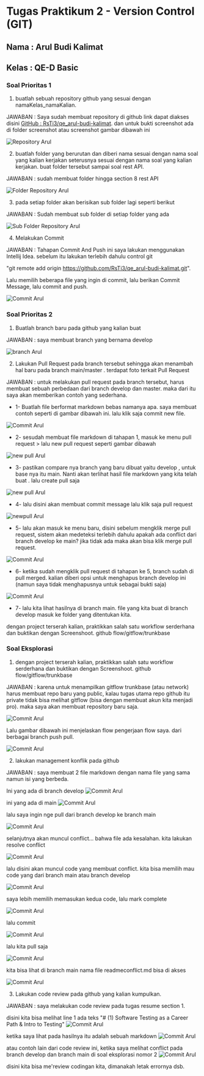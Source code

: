 # Tugas Praktikum 2 - Version Control (GIT)

## Nama : Arul Budi Kalimat
## Kelas : QE-D Basic

### Soal Prioritas 1

1. buatlah sebuah repository github yang sesuai dengan namaKelas_namaKalian.

JAWABAN :  Saya sudah membuat repository di github link dapat diakses disini [GitHub : RsTi3/qe_arul-budi-kalimat](https://github.com/RsTi3/qe_arul-budi-kalimat). dan untuk bukti screenshot ada di folder screenshot atau screenshot gambar dibawah ini

![Repository Arul](D:\Kuliah\MSIB\ALTERA\TUGAS\qe_arul-budi-kalimat\2_Version_Control_(GIT)\Screenshot\SP1_S1.jpg)

2. buatlah folder yang berurutan dan diberi nama sesuai dengan nama soal yang kalian kerjakan seterusnya sesuai dengan nama soal yang kalian kerjakan. buat folder tersebut sampai soal rest API.

JAWABAN : sudah membuat folder hingga section 8 rest API

![Folder Repository Arul](D:\Kuliah\MSIB\ALTERA\TUGAS\qe_arul-budi-kalimat\2_Version_Control_(GIT)\Screenshot\SP1_S2.jpg)

3. pada setiap folder akan berisikan sub folder lagi seperti berikut

JAWABAN : Sudah membuat sub folder di setiap folder yang ada

![Sub Folder Repository Arul](D:\Kuliah\MSIB\ALTERA\TUGAS\qe_arul-budi-kalimat\2_Version_Control_(GIT)\Screenshot\SP1_S3.png)

4. Melakukan Commit

JAWABAN : Tahapan Commit And Push ini saya lakukan menggunakan Intellij Idea. sebelum itu lakukan terlebih dahulu control git

"git remote add origin https://github.com/RsTi3/qe_arul-budi-kalimat.git".

Lalu memilih beberapa file yang ingin di commit, lalu berikan Commit Message, lalu commit and push.

![Commit Arul](D:\Kuliah\MSIB\ALTERA\TUGAS\qe_arul-budi-kalimat\2_Version_Control_(GIT)\Screenshot\SP1_S4.jpg)

### Soal Prioritas 2

1. Buatlah branch baru pada github yang kalian buat

JAWABAN : saya membuat branch yang bernama develop

![branch Arul](D:\Kuliah\MSIB\ALTERA\TUGAS\qe_arul-budi-kalimat\2_Version_Control_(GIT)\Screenshot\SP2_S1.jpg)

2. Lakukan Pull Request pada branch tersebut sehingga akan menambah hal baru pada branch main/master . terdapat foto terkait Pull Request

JAWABAN : untuk melakukan pull request pada branch tersebut, harus membuat sebuah perbedaan dari branch develop dan master. maka dari itu saya akan memberikan contoh yang sederhana.

- 1- Buatlah file berformat markdown bebas namanya apa. saya membuat contoh seperti di gambar dibawah ini. lalu klik saja commit new file.

![Commit Arul](D:\Kuliah\MSIB\ALTERA\TUGAS\qe_arul-budi-kalimat\2_Version_Control_(GIT)\Screenshot\SP2_S2-1.jpg)

- 2- sesudah membuat file markdown di tahapan 1, masuk ke menu pull request > lalu new pull request seperti gambar dibawah

![new pull Arul](D:\Kuliah\MSIB\ALTERA\TUGAS\qe_arul-budi-kalimat\2_Version_Control_(GIT)\Screenshot\SP2_S2-2.jpg)

- 3- pastikan compare nya branch yang baru dibuat yaitu develop , untuk base nya itu main. Nanti akan terlihat hasil file markdown yang kita telah buat . lalu create pull saja

![new pull Arul](D:\Kuliah\MSIB\ALTERA\TUGAS\qe_arul-budi-kalimat\2_Version_Control_(GIT)\Screenshot\SP2_S2-3.jpg)

- 4- lalu disini akan membuat commit message lalu klik saja pull request

![newpull Arul](D:\Kuliah\MSIB\ALTERA\TUGAS\qe_arul-budi-kalimat\2_Version_Control_(GIT)\Screenshot\SP2_S2-4.jpg)

- 5- lalu akan masuk ke menu baru, disini sebelum mengklik merge pull request, sistem akan medeteksi terlebih dahulu apakah ada conflict dari branch develop ke main? jika tidak ada maka akan bisa klik merge pull request.

![Commit Arul](D:\Kuliah\MSIB\ALTERA\TUGAS\qe_arul-budi-kalimat\2_Version_Control_(GIT)\Screenshot\SP2_S2-5.jpg)

- 6- ketika sudah mengklik pull request di tahapan ke 5, branch sudah di pull merged. kalian diberi opsi untuk menghapus branch develop ini (namun saya tidak menghapusnya untuk sebagai bukti saja)

![Commit Arul](D:\Kuliah\MSIB\ALTERA\TUGAS\qe_arul-budi-kalimat\2_Version_Control_(GIT)\Screenshot\SP2_S2-6.jpg)

- 7- lalu kita lihat hasilnya di branch main. file yang kita buat di branch develop masuk ke folder yang ditentukan kita.

dengan project terserah kalian, praktikkan salah satu workflow serderhana dan buktikan dengan Screenshoot. github flow/gitflow/trunkbase

### Soal Eksplorasi

1. dengan project terserah kalian, praktikkan salah satu workflow serderhana dan buktikan dengan Screenshoot. github flow/gitflow/trunkbase

JAWABAN : karena untuk menampilkan gitflow trunkbase (atau network) harus membuat repo baru yang public, kalau tugas utama repo github itu private tidak bisa melihat gitflow (bisa dengan membuat akun kita menjadi pro). maka saya akan membuat repository baru saja.

![Commit Arul](D:\Kuliah\MSIB\ALTERA\TUGAS\qe_arul-budi-kalimat\2_Version_Control_(GIT)\Screenshot\SP2_S2-6.jpg)

Lalu gambar dibawah ini menjelaskan flow pengerjaan flow saya. dari berbagai branch push pull.

![Commit Arul](D:\Kuliah\MSIB\ALTERA\TUGAS\qe_arul-budi-kalimat\2_Version_Control_(GIT)\Screenshot\SE_S1.jpg)

2. lakukan management konflik pada github

JAWABAN : saya membuat 2 file markdown dengan nama file yang sama namun isi yang berbeda.

Ini yang ada di branch develop
![Commit Arul](D:\Kuliah\MSIB\ALTERA\TUGAS\qe_arul-budi-kalimat\2_Version_Control_(GIT)\Screenshot\SE_S2-1.jpg)

ini yang ada di main
![Commit Arul](D:\Kuliah\MSIB\ALTERA\TUGAS\qe_arul-budi-kalimat\2_Version_Control_(GIT)\Screenshot\SE_S2.jpg)


lalu saya ingin nge pull dari branch develop ke branch main

![Commit Arul](D:\Kuliah\MSIB\ALTERA\TUGAS\qe_arul-budi-kalimat\2_Version_Control_(GIT)\Screenshot\SE_S2-2.jpg)

selanjutnya akan muncul conflict... bahwa file ada kesalahan. kita  lakukan resolve conflict

![Commit Arul](D:\Kuliah\MSIB\ALTERA\TUGAS\qe_arul-budi-kalimat\2_Version_Control_(GIT)\Screenshot\SE_S2-3.jpg)

lalu disini akan muncul code yang membuat conflict. kita bisa memilih mau code yang dari branch main atau branch develop

![Commit Arul](D:\Kuliah\MSIB\ALTERA\TUGAS\qe_arul-budi-kalimat\2_Version_Control_(GIT)\Screenshot\SE_S2-4.jpg)

saya lebih memilih memasukan kedua code, lalu mark complete

![Commit Arul](D:\Kuliah\MSIB\ALTERA\TUGAS\qe_arul-budi-kalimat\2_Version_Control_(GIT)\Screenshot\SE_S2-5.jpg)

lalu commit

![Commit Arul](D:\Kuliah\MSIB\ALTERA\TUGAS\qe_arul-budi-kalimat\2_Version_Control_(GIT)\Screenshot\SE_S2-6.jpg)

lalu kita pull saja

![Commit Arul](D:\Kuliah\MSIB\ALTERA\TUGAS\qe_arul-budi-kalimat\2_Version_Control_(GIT)\Screenshot\SE_S2-7.jpg)

kita bisa lihat di branch main nama file readmeconflict.md bisa di akses

![Commit Arul](D:\Kuliah\MSIB\ALTERA\TUGAS\qe_arul-budi-kalimat\2_Version_Control_(GIT)\Screenshot\SE_S2-8.jpg)

3. Lakukan code review pada github yang kalian kumpulkan.

JAWABAN : saya melakukan code review  pada tugas resume section 1.

disini kita bisa melihat line 1 ada teks "# (1) Software Testing as a Career Path & Intro to Testing" 
![Commit Arul](D:\Kuliah\MSIB\ALTERA\TUGAS\qe_arul-budi-kalimat\2_Version_Control_(GIT)\Screenshot\SE_S3.jpg)

ketika saya lihat pada hasilnya itu adalah sebuah markdown
![Commit Arul](D:\Kuliah\MSIB\ALTERA\TUGAS\qe_arul-budi-kalimat\2_Version_Control_(GIT)\Screenshot\SE_S3-1.jpg)

atau contoh lain dari code review ini, ketika saya melihat conflict pada  branch develop dan branch main di soal eksplorasi nomor 2
![Commit Arul](D:\Kuliah\MSIB\ALTERA\TUGAS\qe_arul-budi-kalimat\2_Version_Control_(GIT)\Screenshot\SE_S2-4.jpg)

disini kita bisa me'review codingan kita, dimanakah letak errornya dsb.
